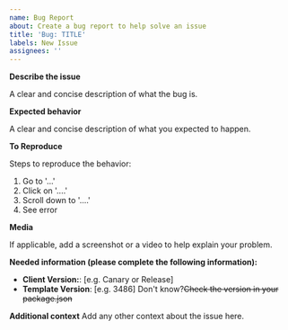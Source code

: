 ```yaml
---
name: Bug Report
about: Create a bug report to help solve an issue
title: 'Bug: TITLE'
labels: New Issue
assignees: ''
---
```


**Describe the issue**

A clear and concise description of what the bug is.

**Expected behavior**

A clear and concise description of what you expected to happen.

**To Reproduce**

Steps to reproduce the behavior:
1. Go to '...'
2. Click on '....'
3. Scroll down to '....'
4. See error


**Media**

If applicable, add a screenshot or a video to help explain your problem.

**Needed information (please complete the following information):**
- **Client Version:**: [e.g. Canary or Release]
- **Template Version**: [e.g. 3486] Don't know?~~Check the version in your package.json~~

**Additional context**
Add any other context about the issue here.
